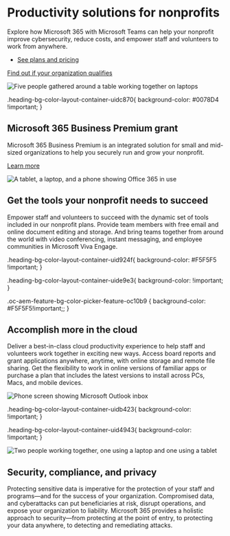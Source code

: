 # Productivity solutions for nonprofits

Explore how Microsoft 365 with Microsoft Teams can help your nonprofit improve cybersecurity, reduce costs, and empower staff and volunteers to work from anywhere.

- [See plans and pricing](https://www.microsoft.com/en-us/microsoft-365/nonprofit/office-365-nonprofit-plans-and-pricing)

[Find out if your organization qualifies](https://www.microsoft.com/nonprofits/eligibility)

 ![Five people gathered around a table working together on laptops](https://cdn-dynmedia-1.microsoft.com/is/image/microsoftcorp/Hero_1536px_RE4u9e4?resMode=sharp2&op_usm=1.5,0.65,15,0&wid=1920&hei=700&qlt=100&fmt=png-alpha&fit=constrain)

.heading-bg-color-layout-container-uidc870{ background-color: #0078D4 !important; }

## Microsoft 365 Business Premium grant

Microsoft 365 Business Premium is an integrated solution for small and mid-sized organizations to help you securely run and grow your nonprofit.

[Learn more](https://www.microsoft.com/en-us/nonprofits/microsoft-365)

![A tablet, a laptop, and a phone showing Office 365 in use](https://cdn-dynmedia-1.microsoft.com/is/image/microsoftcorp/Blade1Tools_2x_RE4u6L6?resMode=sharp2&op_usm=1.5,0.65,15,0&wid=1920&qlt=100&fmt=png-alpha&fit=constrain)

## Get the tools your nonprofit needs to succeed

Empower staff and volunteers to succeed with the dynamic set of tools included in our nonprofit plans. Provide team members with free email and online document editing and storage. And bring teams together from around the world with video conferencing, instant messaging, and employee communities in Microsoft Viva Engage.

.heading-bg-color-layout-container-uid924f{ background-color: #F5F5F5 !important; }

.heading-bg-color-layout-container-uide9e3{ background-color: !important; }

.oc-aem-feature-bg-color-picker-feature-oc10b9 { background-color: #F5F5F5!important;; }

## Accomplish more in the cloud

Deliver a best-in-class cloud productivity experience to help staff and volunteers work together in exciting new ways. Access board reports and grant applications anywhere, anytime, with online storage and remote file sharing. Get the flexibility to work in online versions of familiar apps or purchase a plan that includes the latest versions to install across PCs, Macs, and mobile devices.

![Phone screen showing Microsoft Outlook inbox](https://cdn-dynmedia-1.microsoft.com/is/image/microsoftcorp/Blade2_2x_RE4u9ew?resMode=sharp2&op_usm=1.5,0.65,15,0&wid=1920&hei=700&qlt=100&fmt=png-alpha&fit=constrain)

.heading-bg-color-layout-container-uidb423{ background-color: !important; }

.heading-bg-color-layout-container-uid4943{ background-color: !important; }

![Two people working together, one using a laptop and one using a tablet](https://cdn-dynmedia-1.microsoft.com/is/image/microsoftcorp/image_RE4u1q2?resMode=sharp2&op_usm=1.5,0.65,15,0&wid=1920&qlt=100&fmt=png-alpha&fit=constrain)

## Security, compliance, and privacy

Protecting sensitive data is imperative for the protection of your staff and programs—and for the success of your organization. Compromised data, and cyberattacks can put beneficiaries at risk, disrupt operations, and expose your organization to liability. Microsoft 365 provides a holistic approach to security—from protecting at the point of entry, to protecting your data anywhere, to detecting and remediating attacks.
